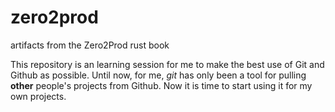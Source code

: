 # zero2prod
artifacts from the Zero2Prod rust book

This repository is an learning session for me to make the best use of Git and Github as possible.  Until now, for me, *git* has only been a tool for pulling __other__ people's projects from Github.  Now it is time to start using it for my own projects.

